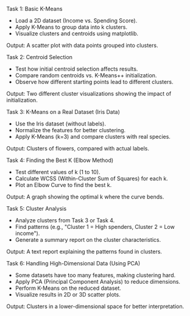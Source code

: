 Task 1: Basic K-Means
- Load a 2D dataset (Income vs. Spending Score).
- Apply K-Means to group data into k clusters.
- Visualize clusters and centroids using matplotlib.
  
Output: A scatter plot with data points grouped into clusters.

Task 2: Centroid Selection
- Test how initial centroid selection affects results.
- Compare random centroids vs. K-Means++ initialization.
- Observe how different starting points lead to different clusters.
  
Output: Two different cluster visualizations showing the impact of initialization.

Task 3: K-Means on a Real Dataset (Iris Data)
- Use the Iris dataset (without labels).
- Normalize the features for better clustering.
- Apply K-Means (k=3) and compare clusters with real species.
  
Output: Clusters of flowers, compared with actual labels.

Task 4: Finding the Best K (Elbow Method)
- Test different values of k (1 to 10).
- Calculate WCSS (Within-Cluster Sum of Squares) for each k.
- Plot an Elbow Curve to find the best k.
  
Output: A graph showing the optimal k where the curve bends.

Task 5: Cluster Analysis
- Analyze clusters from Task 3 or Task 4.
- Find patterns (e.g., "Cluster 1 = High spenders, Cluster 2 = Low income").
- Generate a summary report on the cluster characteristics.
  
Output: A text report explaining the patterns found in clusters.

Task 6: Handling High-Dimensional Data (Using PCA)
- Some datasets have too many features, making clustering hard.
- Apply PCA (Principal Component Analysis) to reduce dimensions.
- Perform K-Means on the reduced dataset.
- Visualize results in 2D or 3D scatter plots.
  
Output: Clusters in a lower-dimensional space for better interpretation.
